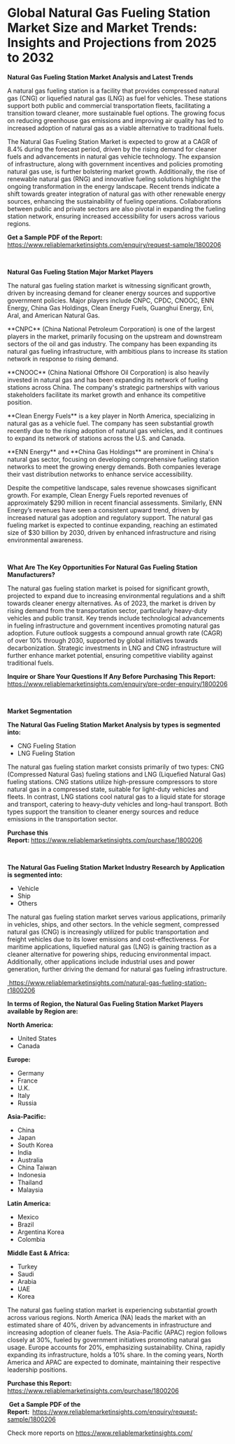 <p><h1>Global Natural Gas Fueling Station Market Size and Market Trends: Insights and Projections from 2025 to 2032</h1></p><p><strong>Natural Gas Fueling Station Market Analysis and Latest Trends</strong></p>
<p><p>A natural gas fueling station is a facility that provides compressed natural gas (CNG) or liquefied natural gas (LNG) as fuel for vehicles. These stations support both public and commercial transportation fleets, facilitating a transition toward cleaner, more sustainable fuel options. The growing focus on reducing greenhouse gas emissions and improving air quality has led to increased adoption of natural gas as a viable alternative to traditional fuels.</p><p>The Natural Gas Fueling Station Market is expected to grow at a CAGR of 8.4% during the forecast period, driven by the rising demand for cleaner fuels and advancements in natural gas vehicle technology. The expansion of infrastructure, along with government incentives and policies promoting natural gas use, is further bolstering market growth. Additionally, the rise of renewable natural gas (RNG) and innovative fueling solutions highlight the ongoing transformation in the energy landscape. Recent trends indicate a shift towards greater integration of natural gas with other renewable energy sources, enhancing the sustainability of fueling operations. Collaborations between public and private sectors are also pivotal in expanding the fueling station network, ensuring increased accessibility for users across various regions.</p></p>
<p><strong>Get a Sample PDF of the Report:&nbsp;</strong> <a href="https://www.reliablemarketinsights.com/enquiry/request-sample/1800206?utm_campaign=2135&utm_medium=2&utm_source=Github&utm_content=ia&utm_term=13022025&utm_id=natural-gas-fueling-station">https://www.reliablemarketinsights.com/enquiry/request-sample/1800206</a></p>
<p>&nbsp;</p>
<p><strong>Natural Gas Fueling Station Major Market Players</strong></p>
<p><p>The natural gas fueling station market is witnessing significant growth, driven by increasing demand for cleaner energy sources and supportive government policies. Major players include CNPC, CPDC, CNOOC, ENN Energy, China Gas Holdings, Clean Energy Fuels, Guanghui Energy, Eni, Aral, and American Natural Gas.</p><p>**CNPC** (China National Petroleum Corporation) is one of the largest players in the market, primarily focusing on the upstream and downstream sectors of the oil and gas industry. The company has been expanding its natural gas fueling infrastructure, with ambitious plans to increase its station network in response to rising demand. </p><p>**CNOOC** (China National Offshore Oil Corporation) is also heavily invested in natural gas and has been expanding its network of fueling stations across China. The company's strategic partnerships with various stakeholders facilitate its market growth and enhance its competitive position.</p><p>**Clean Energy Fuels** is a key player in North America, specializing in natural gas as a vehicle fuel. The company has seen substantial growth recently due to the rising adoption of natural gas vehicles, and it continues to expand its network of stations across the U.S. and Canada.</p><p>**ENN Energy** and **China Gas Holdings** are prominent in China's natural gas sector, focusing on developing comprehensive fueling station networks to meet the growing energy demands. Both companies leverage their vast distribution networks to enhance service accessibility.</p><p>Despite the competitive landscape, sales revenue showcases significant growth. For example, Clean Energy Fuels reported revenues of approximately $290 million in recent financial assessments. Similarly, ENN Energy’s revenues have seen a consistent upward trend, driven by increased natural gas adoption and regulatory support. The natural gas fueling market is expected to continue expanding, reaching an estimated size of $30 billion by 2030, driven by enhanced infrastructure and rising environmental awareness.</p></p>
<p>&nbsp;</p>
<p><strong>What Are The Key Opportunities For Natural Gas Fueling Station Manufacturers?</strong></p>
<p><p>The natural gas fueling station market is poised for significant growth, projected to expand due to increasing environmental regulations and a shift towards cleaner energy alternatives. As of 2023, the market is driven by rising demand from the transportation sector, particularly heavy-duty vehicles and public transit. Key trends include technological advancements in fueling infrastructure and government incentives promoting natural gas adoption. Future outlook suggests a compound annual growth rate (CAGR) of over 10% through 2030, supported by global initiatives towards decarbonization. Strategic investments in LNG and CNG infrastructure will further enhance market potential, ensuring competitive viability against traditional fuels.</p></p>
<p><strong>Inquire or Share Your Questions If Any Before Purchasing This Report:</strong> <a href="https://www.reliablemarketinsights.com/enquiry/pre-order-enquiry/1800206?utm_campaign=2135&utm_medium=2&utm_source=Github&utm_content=ia&utm_term=13022025&utm_id=natural-gas-fueling-station">https://www.reliablemarketinsights.com/enquiry/pre-order-enquiry/1800206</a></p>
<p>&nbsp;</p>
<p><strong>Market Segmentation</strong></p>
<p><strong>The Natural Gas Fueling Station Market Analysis by types is segmented into:</strong></p>
<p><ul><li>CNG Fueling Station</li><li>LNG Fueling Station</li></ul></p>
<p><p>The natural gas fueling station market consists primarily of two types: CNG (Compressed Natural Gas) fueling stations and LNG (Liquefied Natural Gas) fueling stations. CNG stations utilize high-pressure compressors to store natural gas in a compressed state, suitable for light-duty vehicles and fleets. In contrast, LNG stations cool natural gas to a liquid state for storage and transport, catering to heavy-duty vehicles and long-haul transport. Both types support the transition to cleaner energy sources and reduce emissions in the transportation sector.</p></p>
<p><strong>Purchase this Report:&nbsp;</strong><a href="https://www.reliablemarketinsights.com/purchase/1800206?utm_campaign=2135&utm_medium=2&utm_source=Github&utm_content=ia&utm_term=13022025&utm_id=natural-gas-fueling-station">https://www.reliablemarketinsights.com/purchase/1800206</a></p>
<p>&nbsp;</p>
<p><strong>The Natural Gas Fueling Station Market Industry Research by Application is segmented into:</strong></p>
<p><ul><li>Vehicle</li><li>Ship</li><li>Others</li></ul></p>
<p><p>The natural gas fueling station market serves various applications, primarily in vehicles, ships, and other sectors. In the vehicle segment, compressed natural gas (CNG) is increasingly utilized for public transportation and freight vehicles due to its lower emissions and cost-effectiveness. For maritime applications, liquefied natural gas (LNG) is gaining traction as a cleaner alternative for powering ships, reducing environmental impact. Additionally, other applications include industrial uses and power generation, further driving the demand for natural gas fueling infrastructure.</p></p>
<p><a href="https://www.reliablemarketinsights.com/natural-gas-fueling-station-r1800206?utm_campaign=2135&utm_medium=2&utm_source=Github&utm_content=ia&utm_term=13022025&utm_id=natural-gas-fueling-station">&nbsp;https://www.reliablemarketinsights.com/natural-gas-fueling-station-r1800206</a></p>
<p><strong>In terms of Region, the Natural Gas Fueling Station Market Players available by Region are:</strong></p>
<p>
    <p> <strong> North America: </strong>
        <ul>
            <li>United States</li>
            <li>Canada</li>
        </ul>
        </p> 
    <p> <strong> Europe: </strong>
        <ul>
            <li>Germany</li>
            <li>France</li>
            <li>U.K.</li>
            <li>Italy</li>
            <li>Russia</li>
        </ul>
        </p> 
    <p> <strong> Asia-Pacific: </strong>
        <ul>
            <li>China</li>
            <li>Japan</li>
            <li>South Korea</li>
            <li>India</li>
            <li>Australia</li>
            <li>China Taiwan</li>
            <li>Indonesia</li>
            <li>Thailand</li>
            <li>Malaysia</li>
        </ul>
        </p> 
    <p> <strong> Latin America: </strong>
        <ul>
            <li>Mexico</li>
            <li>Brazil</li>
            <li>Argentina Korea</li>
            <li>Colombia</li>
        </ul>
        </p> 
    <p> <strong> Middle East & Africa: </strong>
        <ul>
            <li>Turkey</li>
            <li>Saudi</li>
            <li>Arabia</li>
            <li>UAE</li>
            <li>Korea</li>
        </ul>
    </p>
    </p>
<p><p>The natural gas fueling station market is experiencing substantial growth across various regions. North America (NA) leads the market with an estimated share of 40%, driven by advancements in infrastructure and increasing adoption of cleaner fuels. The Asia-Pacific (APAC) region follows closely at 30%, fueled by government initiatives promoting natural gas usage. Europe accounts for 20%, emphasizing sustainability. China, rapidly expanding its infrastructure, holds a 10% share. In the coming years, North America and APAC are expected to dominate, maintaining their respective leadership positions.</p></p>
<p><strong>Purchase this Report: </strong><a href="https://www.reliablemarketinsights.com/purchase/1800206?utm_campaign=2135&utm_medium=2&utm_source=Github&utm_content=ia&utm_term=13022025&utm_id=natural-gas-fueling-station">https://www.reliablemarketinsights.com/purchase/1800206</a></p>
<p>&nbsp;<strong>Get a Sample PDF of the Report:&nbsp;&nbsp;</strong><a href="https://www.reliablemarketinsights.com/enquiry/request-sample/1800206?utm_campaign=2135&utm_medium=2&utm_source=Github&utm_content=ia&utm_term=13022025&utm_id=natural-gas-fueling-station">https://www.reliablemarketinsights.com/enquiry/request-sample/1800206</a></p>
<p><strong></strong></p>
<p>Check more reports on <a href="https://www.reliablemarketinsights.com/?utm_campaign=2135&utm_medium=2&utm_source=Github&utm_content=ia&utm_term=13022025&utm_id=natural-gas-fueling-station">https://www.reliablemarketinsights.com/</a></p>